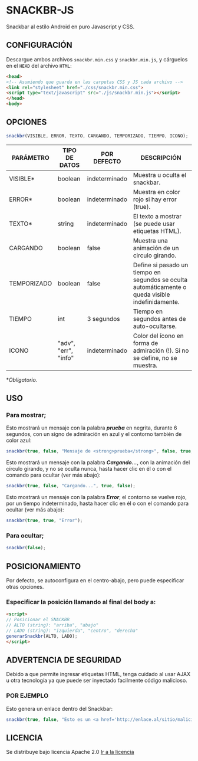 # SNACKBR-JS

Snackbar al estilo Android en puro Javascript y CSS.

## CONFIGURACIÓN

Descargue ambos archivos `snackbr.min.css` y `snackbr.min.js`, y cárguelos en el `HEAD` del archivo `HTML`:

```HTML
<head>
<!-- Asumiendo que guarda en las carpetas CSS y JS cada archivo -->
<link rel="stylesheet" href="./css/snackbr.min.css">
<script type="text/javascript" src="./js/snackbr.min.js"></script>
</head>
<body>
```

## OPCIONES

```JAVASCRIPT
snackbr(VISIBLE, ERROR, TEXTO, CARGANDO, TEMPORIZADO, TIEMPO, ICONO);
```

| PARÁMETRO | TIPO DE DATOS | POR DEFECTO | DESCRIPCIÓN |
| --------- | ------------- | ----------- | ----------- |
| VISIBLE\* | boolean | indeterminado | Muestra u oculta el snackbar. |
| ERROR\* | boolean | indeterminado | Muestra en color rojo si hay error (true). |
| TEXTO\* | string | indeterminado | El texto a mostrar (se puede usar etiquetas HTML). |
| CARGANDO | boolean | false | Muestra una animación de un circulo girando. |
| TEMPORIZADO | boolean | false | Define si pasado un tiempo en segundos se oculta automáticamente o queda visible indefinidamente. |
| TIEMPO | int | 3 segundos | Tiempo en segundos antes de auto-ocultarse. |
| ICONO | "adv", "err", "info" | indeterminado | Color del ícono en forma de admiración (!). Si no se define, no se muestra. |

\**Obligatorio.*

## USO
### Para mostrar;

Esto mostrará un mensaje con la palabra ***prueba*** en negrita, durante 6 segundos, con un signo de admiración en azul y el contorno también de color azul:
```JAVASCRIPT
snackbr(true, false, "Mensaje de <strong>prueba</strong>", false, true, 6, "info");
```

Esto mostrará un mensaje con la palabra ***Cargando...***, con la animación del círculo girando, y no se oculta nunca, hasta hacer clic en él o con el comando para ocultar (ver más abajo):
```JAVASCRIPT
snackbr(true, false, "Cargando...", true, false);
```

Esto mostrará un mensaje con la palabra ***Error***, el contorno se vuelve rojo, por un tiempo indeterminado, hasta hacer clic en él o con el comando para ocultar (ver más abajo):
```JAVASCRIPT
snackbr(true, true, "Error");
```
		
### Para ocultar;
```JAVASCRIPT
snackbr(false);
```

## POSICIONAMIENTO

Por defecto, se autoconfigura en el centro-abajo, pero puede especificar otras opciones.

### Especificar la posición llamando al final del body a:
```HTML
<script>
// Posicionar el SNACKBR
// ALTO (string): "arriba", "abajo"
// LADO (string): "izquierda", "centro", "derecha"
generarSnackbr(ALTO, LADO);
</script>
```

## ADVERTENCIA DE SEGURIDAD

Debido a que permite ingresar etiquetas HTML, tenga cuidado al usar AJAX u otra tecnología ya que puede ser inyectado facilmente código malicioso.

### POR EJEMPLO

Esto genera un enlace dentro del Snackbar:
```JAVASCRIPT
snackbr(true, false, "Esto es un <a href='http://enlace.al/sitio/malicioso'>enlace</a>");
```
## LICENCIA

Se distribuye bajo licencia Apache 2.0 [Ir a la licencia](LICENSE.txt)
